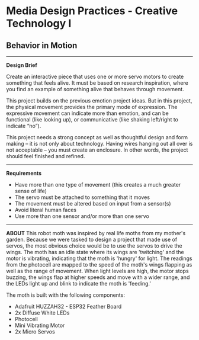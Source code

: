 # Media Design Practices - Creative Technology I
## Behavior in Motion

---

**Design Brief**

Create an interactive piece that uses one or more servo motors to create something that feels alive. It must be based on research inspiration, where you find an example of something alive that behaves through movement.

This project builds on the previous emotion project ideas. But in this project, the physical movement provides the primary mode of expression. The expressive movement can indicate more than emotion, and can be functional (like looking up), or communicative (like shaking left/right to indicate “no”).

This project needs a strong concept as well as thoughtful design and form making – it is not only about technology. Having wires hanging out all over is not acceptable – you must create an enclosure. In other words, the project should feel finished and refined.

---

**Requirements**

- Have more than one type of movement (this creates a much greater sense of life)
- The servo must be attached to something that it moves
- The movement must be altered based on input from a sensor(s)
- Avoid literal human faces
- Use more than one sensor and/or more than one servo

---

**ABOUT**
This robot moth was inspired by real life moths from my mother's garden. Because we were tasked to design a project that made use of servos, the most obvious choice would be to use the servos to drive the wings. The moth has an idle state where its wings are 'twitching' and the motor is vibrating, indicating that the moth is 'hungry' for light. The readings from the photocell are mapped to the speed of the moth's wings flapping as well as the range of movement. When light levels are high, the motor stops buzzing, the wings flap at higher speeds and move with a wider range, and the LEDs light up and blink to indicate the moth is 'feeding.' 

The moth is built with the following components:

- Adafruit HUZZAH32 - ESP32 Feather Board
- 2x Diffuse White LEDs
- Photocell
- Mini Vibrating Motor
- 2x Micro Servos 